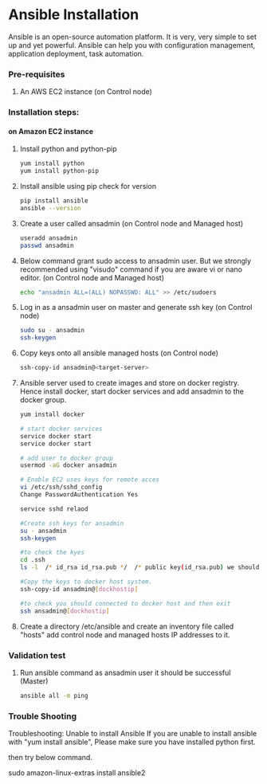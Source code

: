 # Ansible Installation

Ansible is an open-source automation platform. It is very, very simple to set up and yet powerful. Ansible can help you with configuration management, application deployment, task automation.

### Pre-requisites

1. An AWS EC2 instance (on Control node)

### Installation steps:
#### on Amazon EC2 instance

1. Install python and python-pip
   ```sh
   yum install python
   yum install python-pip
   ```
1. Install ansible using pip check for version
    ```sh
    pip install ansible
   ansible --version
   ```
   
1. Create a user called ansadmin (on Control node and Managed host)  
   ```sh
   useradd ansadmin
   passwd ansadmin
   ```
1. Below command grant sudo access to ansadmin user. But we strongly recommended using "visudo" command if you are aware vi or nano editor.  (on Control node and Managed host)
   ```sh
   echo "ansadmin ALL=(ALL) NOPASSWD: ALL" >> /etc/sudoers
   ```
   
1. Log in as a ansadmin user on master and generate ssh key (on Control node)
   ```sh 
   sudo su - ansadmin
   ssh-keygen
   ```
1. Copy keys onto all ansible managed hosts (on Control node)
   ```sh 
   ssh-copy-id ansadmin@<target-server>
   ```

1. Ansible server used to create images and store on docker registry. Hence install docker, start docker services and add ansadmin to the docker group. 
   ```sh
   yum install docker
   
   # start docker services 
   service docker start
   service docker start 
   
   # add user to docker group 
   usermod -aG docker ansadmin
   
   # Enable EC2 uses keys for remote acces
   vi /etc/ssh/sshd_config
   Change PasswordAuthentication Yes
   
   service sshd relaod
   
   #Create ssh keys for ansadmin
   su - ansadmin
   ssh-keygen
   
   #to check the kyes
   cd .ssh
   ls -l  /* id_rsa id_rsa.pub */  /* public key(id_rsa.pub) we should copy to target env. and private key (id_rsa) we should keep it secure.*/
   
   #Copy the keys to docker host system.
   ssh-copy-id ansadmin@[dockhostip]
   
   #to check you should connected to docker host and then exit
   ssh ansadmin@[dockhostip]
   

   ```
1. Create a directory /etc/ansible and create an inventory file called "hosts" add control node and managed hosts IP addresses to it. 
 
### Validation test

   
1. Run ansible command as ansadmin user it should be successful (Master)
   ```sh  
   ansible all -m ping
   ```

### Trouble Shooting

Troubleshooting: Unable to install Ansible
If you are unable to install ansible with "yum install ansible", Please make sure you have installed python first.

then try below command.

sudo amazon-linux-extras install ansible2
